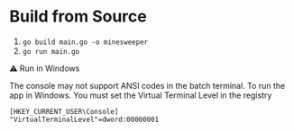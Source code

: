 # Build from Source
1. ```go build main.go -o minesweeper ```
2. ```go run main.go```

:warning: Run in Windows

The console may not support ANSI codes in the batch terminal. To run the app in Windows. You must set the Virtual Terminal Level in the registry
```
[HKEY_CURRENT_USER\Console]
"VirtualTerminalLevel"=dword:00000001
```
